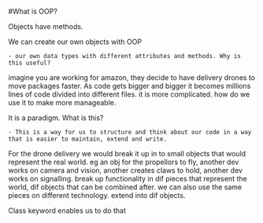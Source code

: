 #What is OOP?

Objects have methods.

We can create our own objects with OOP

    - our own data types with different attributes and methods. Why is this useful?

imagine you are working for amazon, they decide to have delivery drones to move packages faster. As code gets bigger and bigger it becomes millions lines of code divided into different files. it is more complicated. how do we use it to make more manageable.

It is a paradigm. What is this? 

    - This is a way for us to structure and think about our code in a way that is easier to maintain, extend and write.

For the drone delivery we would break it up in to small objects that would represent the real world. eg an obj for the propellors to fly, another dev works on camera and vision, another creates claws to hold, another dev works on signalling. break up functionality in dif pieces that represent the world, dif objects that can be combined after. we can also use the same pieces on different technology. extend into dif objects.

Class keyword enables us to do that
